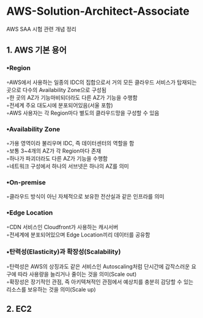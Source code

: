 # AWS-Solution-Architect-Associate
AWS SAA 시험 관련 개념 정리

## 1. AWS 기본 용어
### •Region  

 ◦AWS에서 사용하는 일종의 IDC의 집합으로서 거의 모든 클라우드 서비스가 탑재되는 곳으로 다수의 Availability Zone으로 구성됨  
 ◦한 곳의 AZ가 기능마비되더라도 다른 AZ가 기능을 수행함  
 ◦전세계 주요 대도시에 분포되어있음(서울 포함)  
 ◦AWS 사용자는 각 Region마다 별도의 클라우드망을 구성할 수 있음

### •Availability Zone  

 ◦가용 영역이라 불리우며 IDC, 즉 데이터센터의 역할을 함  
 ◦보통 3~4개의 AZ가 각 Region마다 존재  
 ◦하나가 파괴더라도 다른 AZ가 기능을 수행함  
 ◦네트워크 구성에서 하나의 서브넷은 하나의 AZ를 의미  

### •On-premise  

 ◦클라우드 방식이 아닌 자체적으로 보유한 전산실과 같은 인프라를 의미  

### •Edge Location  

 ◦CDN 서비스인 Cloudfront가 사용하는 캐시서버  
 ◦전세계에 분포되어있으며 Edge Location끼리 데이터를 공유함  

### •탄력성(Elasticity)과 확장성(Scalability)  

 ◦탄력성은 AWS의 상징과도 같은 서비스인 Autoscaling처럼 단시간에 갑작스러운 요구에 따라 사용량을 늘리거나 줄이는 것을 의미(Scale out)  
 ◦확장성은 장기적인 관점, 즉 아키텍쳐적인 관점에서 예상치를 충분히 감당할 수 있는 리소스를 보유하는 것을 의미(Scale up)  



## 2. EC2
